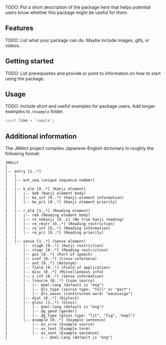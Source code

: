 <!--
This README describes the package. If you publish this package to pub.dev,
this README's contents appear on the landing page for your package.

For information about how to write a good package README, see the guide for
[writing package pages](https://dart.dev/guides/libraries/writing-package-pages).

For general information about developing packages, see the Dart guide for
[creating packages](https://dart.dev/guides/libraries/create-library-packages)
and the Flutter guide for
[developing packages and plugins](https://flutter.dev/developing-packages).
-->

TODO: Put a short description of the package here that helps potential users
know whether this package might be useful for them.

## Features

TODO: List what your package can do. Maybe include images, gifs, or videos.

## Getting started

TODO: List prerequisites and provide or point to information on how to
start using the package.

## Usage

TODO: Include short and useful examples for package users. Add longer examples
to `/example` folder.

```dart
const like = 'sample';
```

## Additional information

The JMdict project compiles Japanese-English dictionary in roughly the following format:
```
JMdict
|
|-- entry [1..*]
|   |
|   |-- ent_seq (unique sequence number)
|   |
|   |-- k_ele [0..*] (Kanji element)
|   |   |-- keb (Kanji element body)
|   |   |-- ke_inf [0..*] (Kanji element information)
|   |   |-- ke_pri [0..*] (Kanji element priority)
|   |
|   |-- r_ele [1..*] (Reading element)
|   |   |-- reb (Reading element body)
|   |   |-- re_nokanji [0..1] (No true kanji reading)
|   |   |-- re_restr [0..*] (Reading restriction)
|   |   |-- re_inf [0..*] (Reading information)
|   |   |-- re_pri [0..*] (Reading priority)
|   |
|   |-- sense [1..*] (Sense element)
|       |-- stagk [0..*] (Kanji restriction)
|       |-- stagr [0..*] (Reading restriction)
|       |-- pos [0..*] (Part of speech)
|       |-- xref [0..*] (Cross-reference)
|       |-- ant [0..*] (Antonym)
|       |-- field [0..*] (Field of application)
|       |-- misc [0..*] (Miscellaneous info)
|       |-- s_inf [0..*] (Sense information)
|       |-- lsource [0..*] (Loan source)
|       |   |-- @xml:lang (default is "eng")
|       |   |-- @ls_type (source type: "full" or "part")
|       |   |-- @ls_wasei (constructed word: "waseieigo")
|       |-- dial [0..*] (Dialect)
|       |-- gloss [1..*] (Gloss)
|       |   |-- @xml:lang (default is "eng")
|       |   |-- @g_gend (gender)
|       |   |-- @g_type (gloss type: "lit", "fig", "expl")
|       |-- example [0..*] (Example sentence)
|           |-- ex_srce (Example source)
|           |-- ex_text (Example term)
|           |-- ex_sent (Example sentence)
|               |-- @xml:lang (default is "eng")
```
